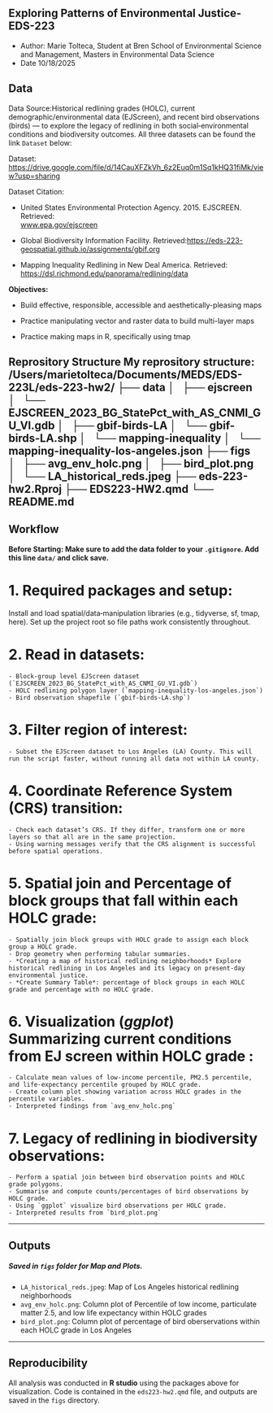 ## Exploring Patterns of Environmental Justice- EDS-223
- Author: Marie Tolteca, Student at Bren School of Environmental Science and Management, Masters in Environmental Data Science
- Date 10/18/2025
## Data
Data Source:Historical redlining grades (HOLC), current demographic/environmental data (EJScreen), and recent bird observations (birds) — to explore the legacy of redlining in both social‑environmental conditions and biodiversity outcomes. All three datasets can be found the link `Dataset` below:

Dataset: <https://drive.google.com/file/d/14CauXFZkVh_6z2Euq0m1Sq1kHQ31fiMk/view?usp=sharing>

Dataset Citation:

-   United States Environmental Protection Agency. 2015. EJSCREEN. Retrieved:\
    www.epa.gov/ejscreen

-  Global Biodiversity Information Facility. Retrieved:https://eds-223-geospatial.github.io/assignments/gbif.org

-  Mapping Inequality Redlining in New Deal America. Retrieved: https://dsl.richmond.edu/panorama/redlining/data
    
**Objectives:**

-   Build effective, responsible, accessible and aesthetically-pleasing
    maps

-   Practice manipulating vector and raster data to build multi-layer
    maps

-   Practice making maps in R, specifically using tmap

**Reprository Structure**
My reprository structure: 
/Users/marietolteca/Documents/MEDS/EDS-223L/eds-223-hw2/
├── data
│   ├── ejscreen
│       └── EJSCREEN_2023_BG_StatePct_with_AS_CNMI_GU_VI.gdb
│   ├── gbif-birds-LA
│       └── gbif-birds-LA.shp
│   └── mapping-inequality
│       └── mapping-inequality-los-angeles.json
├── figs
│   ├── avg_env_holc.png
│   ├── bird_plot.png
│   └── LA_historical_reds.jpeg
├── eds-223-hw2.Rproj
├── EDS223-HW2.qmd
└── README.md
------------------------------------------------------------------------

## Workflow

**Before Starting: Make sure to add the data folder to your `.gitignore`. Add this line `data/` and click save.**

# 1.  Required packages and setup:
Install and load spatial/data‑manipulation libraries (e.g., tidyverse, sf, tmap, here). Set up the project root so file paths work consistently throughout.
# 2. Read in datasets:
    - Block‑group level EJScreen dataset (`EJSCREEN_2023_BG_StatePct_with_AS_CNMI_GU_VI.gdb`)
    - HOLC redlining polygon layer (`mapping-inequality-los-angeles.json`)
    - Bird observation shapefile (`gbif-birds-LA.shp`)
# 3. Filter region of interest:
    - Subset the EJScreen dataset to Los Angeles (LA) County. This will run the script faster, without running all data not within LA county.
# 4. Coordinate Reference System (CRS) transition:
    - Check each dataset’s CRS. If they differ, transform one or more layers so that all are in the same projection.
    - Using warning messages verify that the CRS alignment is successful before spatial operations.
# 5. Spatial join and Percentage of block groups that fall within each HOLC grade:
    - Spatially join block groups with HOLC grade to assign each block group a HOLC grade.
    - Drop geometry when performing tabular summaries.
    - *Creating a map of historical redlining neighborhoods* Explore historical redlining in Los Angeles and its legacy on present-day environmental justice.
    - *Create Summary Table*: percentage of block groups in each HOLC grade and percentage with no HOLC grade.
# 6. Visualization (*ggplot*) Summarizing current conditions from EJ screen within HOLC grade :
    - Calculate mean values of low‑income percentile, PM2.5 percentile, and life‑expectancy percentile grouped by HOLC grade.
    - Create column plot showing variation across HOLC grades in the percentile variables.
    - Interpreted findings from `avg_env_holc.png`
# 7. Legacy of redlining in biodiversity observations:
    - Perform a spatial join between bird observation points and HOLC grade polygons.
    - Summarise and compute counts/percentages of bird observations by HOLC grade.
    - Using `ggplot` visualize bird observations per HOLC grade.
    - Interpreted results from `bird_plot.png`
    
------------------------------------------------------------------------
## Outputs
##### Saved in `figs` folder for Map and Plots.

-   `LA_historical_reds.jpeg`: Map of Los Angeles historical redlining neighborhoods
-   `avg_env_holc.png`: Column plot of Percentile of low income, particulate matter 2.5, and low life expectancy within HOLC grades
-   `bird_plot.png`: Column plot of percentage of bird oberservations within each HOLC grade in Los Angeles

------------------------------------------------------------------------

## Reproducibility

All analysis was conducted in **R studio** using the packages above for visualization. Code is contained in the `eds223-hw2.qmd` file, and outputs are saved in the `figs` directory.
